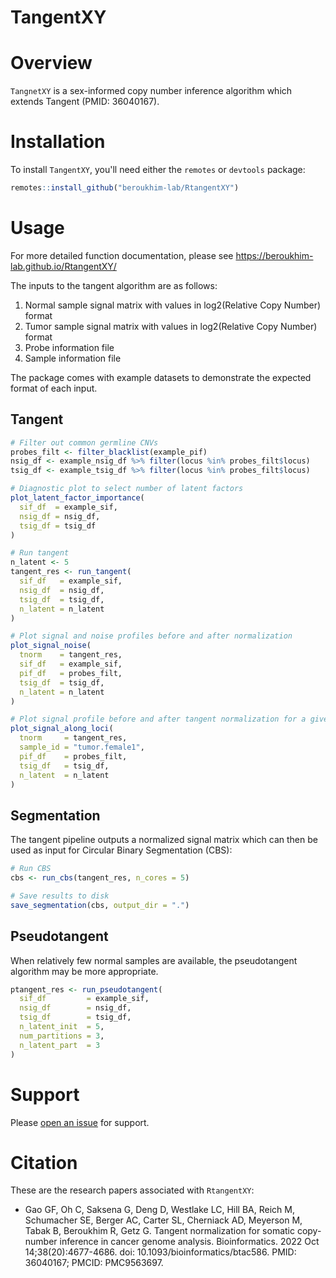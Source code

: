 # TangentXY

# Overview

`TangnetXY` is a sex-informed copy number inference algorithm which extends Tangent (PMID: 36040167).

# Installation

To install `TangentXY`, you'll need either the `remotes` or `devtools` package:

```r
remotes::install_github("beroukhim-lab/RtangentXY")
```

# Usage

For more detailed function documentation, please see <https://beroukhim-lab.github.io/RtangentXY/>

The inputs to the tangent algorithm are as follows:

1. Normal sample signal matrix with values in log2(Relative Copy Number) format
2. Tumor sample signal matrix with values in log2(Relative Copy Number) format
3. Probe information file
4. Sample information file 

The package comes with example datasets to demonstrate the expected format of each input. 

## Tangent

```r
# Filter out common germline CNVs
probes_filt <- filter_blacklist(example_pif)
nsig_df <- example_nsig_df %>% filter(locus %in% probes_filt$locus)
tsig_df <- example_tsig_df %>% filter(locus %in% probes_filt$locus)

# Diagnostic plot to select number of latent factors
plot_latent_factor_importance(
  sif_df  = example_sif,
  nsig_df = nsig_df,
  tsig_df = tsig_df
)

# Run tangent
n_latent <- 5
tangent_res <- run_tangent(
  sif_df   = example_sif,
  nsig_df  = nsig_df,
  tsig_df  = tsig_df,
  n_latent = n_latent
)

# Plot signal and noise profiles before and after normalization
plot_signal_noise(
  tnorm    = tangent_res,
  sif_df   = example_sif,
  pif_df   = probes_filt,
  tsig_df  = tsig_df,
  n_latent = n_latent
)

# Plot signal profile before and after tangent normalization for a given sample
plot_signal_along_loci(
  tnorm     = tangent_res,
  sample_id = "tumor.female1",
  pif_df    = probes_filt,
  tsig_df   = tsig_df,
  n_latent  = n_latent
)
```

## Segmentation

The tangent pipeline outputs a normalized signal matrix which can then be used as input
for Circular Binary Segmentation (CBS):

```r
# Run CBS
cbs <- run_cbs(tangent_res, n_cores = 5)

# Save results to disk
save_segmentation(cbs, output_dir = ".")
```

## Pseudotangent

When relatively few normal samples are available, the pseudotangent algorithm may
be more appropriate.

```r
ptangent_res <- run_pseudotangent(
  sif_df         = example_sif,
  nsig_df        = nsig_df,
  tsig_df        = tsig_df,
  n_latent_init  = 5,
  num_partitions = 3,
  n_latent_part  = 3
)
```

# Support

Please [open an issue](https://github.com/beroukhim-lab/RtangentXY/issues/new) for support.

# Citation

These are the research papers associated with `RtangentXY`:

* Gao GF, Oh C, Saksena G, Deng D, Westlake LC, Hill BA, Reich M, Schumacher SE, Berger AC, Carter SL, Cherniack AD, Meyerson M, Tabak B, Beroukhim R, Getz G. Tangent normalization for somatic copy-number inference in cancer genome analysis. Bioinformatics. 2022 Oct 14;38(20):4677-4686. doi: 10.1093/bioinformatics/btac586. PMID: 36040167; PMCID: PMC9563697.
